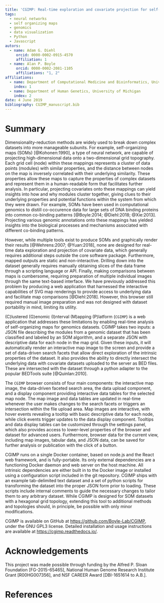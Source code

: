 ```yaml
---
title: 'CGIMP: Real-time exploration and covariate projection for self-organizing map datasets'
tags:
  - neural networks
  - self organizing maps
  - genomics
  - data visualization
  - Python
  - Javascript
autors:
  - name: Adam G. Diehl
     orcid: 0000-0002-0915-4570
     affiliation: 1
  - name: Alan P. Boyle
     orcid: 0000-0002-2081-1105
     affiliations: "1, 2"
affiliations:
  - name: Department of Computational Medicine and Bioinformatics, University of Michigan
    index: 1
  - name: Department of Human Genetics, University of Michigan
    index: 2
date: 4 June 2019
bibliography: CGIMP_manuscript.bib
---
```


# Summary

Dimensionality-reduction methods are widely used to break down complex datasets into more manageable subunits. For example, self-organizing maps (SOMs) [\@Kohonen:1990], a type of neural network, are capable of projecting high-dimensional data onto a two-dimensional grid topography. Each grid cell (node) within these mappings represents a cluster of data points (modules) with similar properties, and the distance between nodes on the map is inversely correlated with their underlying similarity. These properties allow these maps to capture the properties of complex datasets and represent them in a human-readable form that facilitates further analysis. In particular, projecting covariates onto these mappings can yield insights into how and why modules cluster together, giving clues to their underlying properties and potential functions within the system from which they were drawn. For example, SOMs have been used in computational genomics to distill co-occurence data for large sets of DNA binding proteins into common co-binding patterns [\@Boyle:2014; @Diehl:2018; @Xie:2013]. Projecting various genomic annotations onto these mappings has yielded insights into the biological processes and mechanisms associated with different co-binding patterns.

However, while multiple tools exist to produce SOMs and graphically render their results [\@Wehrens:2007; @Yuan:2018], none are designed for real-time data exploration and projection of covariate data, which generally requires additional steps outside the core software package. Furthermore, mapped outputs are static and non-interactive. Drilling down into the dataset generally requires manually obtaining slices of the data frame through a scripting language or API. Finally, making comparisons between maps is cumbersome, requiring preparation of multiple individual images through the same text-based interface. We have previously addressed this problem by producing a web application that harnessed the interactive capabilities of SVG map renderings to provide access to underlying data and facilitate map comparisons [\@Diehl:2018]. However, this browser still required manual image preparation and was not designed with dataset portability in mind, limiting its utility. 

(C)lustered (G)enomic (I)nterval (M)apping (P)latform (``CGIMP``) is a web application that addresses these limitations by enabling real-time analysis of self-organizing maps for genomics datasets. CGIMP takes two inputs: a JSON file describing the modules from a genomic dataset that has been classified and labeled by an SOM algorithm, and a separate JSON with descriptive data for each node in the map grid. Given these inputs, it will automatically render an interactive map image to the screen and provide a set of data-driven search facets that allow direct exploration of the intrinsic properties of the dataset. It also provides the ability to directly intersect the underlying data with covariate datasets uploaded to the server as BED files. These are intersected with the dataset through a python adapter to the popular BEDTools suite [\@Quinlan:2010].

The ``CGIMP`` browser consists of four main components: the interactive map image, the data-driven faceted search area, the data upload component, and a display component providing interactive data tables for the selected map node. The map image and data tables are updated in real-time whenever the user makes changes to the search facets or triggers an intersection within the file upload area. Map images are interactive, with hover events revealing a tooltip with basic descriptive data for each node, while click events trigger updates to the data display component. Tooltips and data display tables can be customized through the settings panel, which also provides access to lower-level properties of the browser and dataset for advanced users. Furthermore, browser data for the current view, including map images, tabular data, and JSON data, can be saved for further analysis or publication with the click of a button.

CGIMP runs on a single Docker container, based on node.js and the React web framework, and is fully-portable. Its only external dependencies are a functioning Docker daemon and web server on the host machine. All intrinsic dependencies are either built in to the Docker image or installed using a configuration script included in the git repository. CGIMP ships with an example tab-delimited text dataset and a set of python scripts for transforming the dataset into the proper JSON form prior to loading. These scripts include internal comments to guide the necessary changes to tailor them to any arbitrary dataset. While CGIMP is designed for SOM datasets with a hexagonal grid topology, extending this tool to additional methods and topologies should, in principle, be possible with only minor modifications.

CGIMP is available on GitHub at https://github.com/Boyle-Lab/CGIMP, under the GNU GPL3 license. Detailed installation and usage instructions are available at https://cgimp.readthedocs.io/.

# Acknowledgements

This project was made possible through funding by the Alfred P. Sloan Foundation [FG-2015-65465], National Human Genome Research Institute Grant [R00HG007356], and NSF CAREER Award [DBI-1651614 to A.B.].

# References